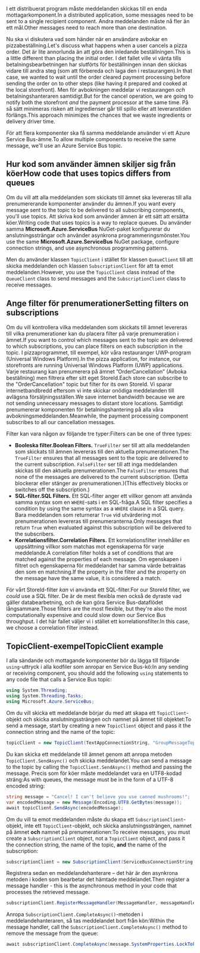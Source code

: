 <span data-ttu-id="e83a0-101">I ett distribuerat program måste meddelanden skickas till en enda mottagarkomponent.</span><span class="sxs-lookup"><span data-stu-id="e83a0-101">In a distributed application, some messages need to be sent to a single recipient component.</span></span> <span data-ttu-id="e83a0-102">Andra meddelanden måste nå fler än ett mål.</span><span class="sxs-lookup"><span data-stu-id="e83a0-102">Other messages need to reach more than one destination.</span></span>

<span data-ttu-id="e83a0-103">Nu ska vi diskutera vad som händer när en användare avbokar en pizzabeställning.</span><span class="sxs-lookup"><span data-stu-id="e83a0-103">Let's discuss what happens when a user cancels a pizza order.</span></span> <span data-ttu-id="e83a0-104">Det är lite annorlunda än att göra den inledande beställningen.</span><span class="sxs-lookup"><span data-stu-id="e83a0-104">This is a little different than placing the initial order.</span></span> <span data-ttu-id="e83a0-105">I det fallet ville vi vänta tills betalningsbearbetningen har slutförts för beställningen innan den skickas vidare till andra steg (som att förbereda och laga den i restaurangen).</span><span class="sxs-lookup"><span data-stu-id="e83a0-105">In that case, we wanted to wait until the order cleared payment processing before sending the order on to other steps (like having it prepared and cooked at the local storefront).</span></span> <span data-ttu-id="e83a0-106">Men för avbokningen meddelar vi restaurangen *och* betalningshanteraren samtidigt.</span><span class="sxs-lookup"><span data-stu-id="e83a0-106">But for the cancel operation, we are going to notify both the storefront *and* the payment processor at the same time.</span></span> <span data-ttu-id="e83a0-107">På så sätt minimeras risken att ingredienser går till spillo eller att leveranstiden förlängs.</span><span class="sxs-lookup"><span data-stu-id="e83a0-107">This approach minimizes the chances that we waste ingredients or delivery driver time.</span></span>

<span data-ttu-id="e83a0-108">För att flera komponenter ska få samma meddelande använder vi ett Azure Service Bus-ämne.</span><span class="sxs-lookup"><span data-stu-id="e83a0-108">To allow multiple components to receive the same message, we'll use an Azure Service Bus topic.</span></span>

## <a name="how-code-that-uses-topics-differs-from-queues"></a><span data-ttu-id="e83a0-109">Hur kod som använder ämnen skiljer sig från köer</span><span class="sxs-lookup"><span data-stu-id="e83a0-109">How code that uses topics differs from queues</span></span>

<span data-ttu-id="e83a0-110">Om du vill att alla meddelanden som skickats till ämnet ska levereras till alla prenumererande komponenter använder du ämnen.</span><span class="sxs-lookup"><span data-stu-id="e83a0-110">If you want every message sent to the topic to be delivered to all subscribing components, you'll use topics.</span></span> <span data-ttu-id="e83a0-111">Att skriva kod som använder ämnen är ett sätt att ersätta köer.</span><span class="sxs-lookup"><span data-stu-id="e83a0-111">Writing code that uses topics is a way to replace queues.</span></span> <span data-ttu-id="e83a0-112">Du använder samma **Microsoft.Azure.ServiceBus** NuGet-paket konfigurerar du anslutningssträngar och använder asynkrona programmeringsmönster.</span><span class="sxs-lookup"><span data-stu-id="e83a0-112">You use the same **Microsoft.Azure.ServiceBus** NuGet package, configure connection strings, and use asynchronous programming patterns.</span></span>

<span data-ttu-id="e83a0-113">Men du använder klassen `TopicClient` i stället för klassen `QueueClient` till att skicka meddelanden och klassen `SubscriptionClient` för att ta emot meddelanden.</span><span class="sxs-lookup"><span data-stu-id="e83a0-113">However, you use the `TopicClient` class instead of the `QueueClient` class to send messages and the `SubscriptionClient` class to receive messages.</span></span>

## <a name="setting-filters-on-subscriptions"></a><span data-ttu-id="e83a0-114">Ange filter för prenumerationer</span><span class="sxs-lookup"><span data-stu-id="e83a0-114">Setting filters on subscriptions</span></span>

<span data-ttu-id="e83a0-115">Om du vill kontrollera vilka meddelanden som skickats till ämnet levereras till vilka prenumerationer kan du placera filter på varje prenumeration i ämnet.</span><span class="sxs-lookup"><span data-stu-id="e83a0-115">If you want to control which messages sent to the topic are delivered to which subscriptions, you can place filters on each subscription in the topic.</span></span> <span data-ttu-id="e83a0-116">I pizzaprogrammet, till exempel, kör våra restauranger UWP-program (Universal Windows Platform).</span><span class="sxs-lookup"><span data-stu-id="e83a0-116">In the pizza application, for instance, our storefronts are running Universal Windows Platform (UWP) applications.</span></span> <span data-ttu-id="e83a0-117">Varje restaurang kan prenumerera på ämnet ”OrderCancellation” (Avboka beställning) men filtrera efter sitt eget StoreId.</span><span class="sxs-lookup"><span data-stu-id="e83a0-117">Each store can subscribe to the "OrderCancellation" topic but filter for its own StoreId.</span></span> <span data-ttu-id="e83a0-118">Vi sparar internetbandbredd eftersom vi inte skickar onödiga meddelanden till avlägsna försäljningsställen.</span><span class="sxs-lookup"><span data-stu-id="e83a0-118">We save internet bandwidth because we are not sending unnecessary messages to distant store locations.</span></span> <span data-ttu-id="e83a0-119">Samtidigt prenumererar komponenten för betalningshantering på alla våra avbokningsmeddelanden.</span><span class="sxs-lookup"><span data-stu-id="e83a0-119">Meanwhile, the payment processing component subscribes to all our cancellation messages.</span></span>

<span data-ttu-id="e83a0-120">Filter kan vara någon av följande tre typer:</span><span class="sxs-lookup"><span data-stu-id="e83a0-120">Filters can be one of three types:</span></span>

- <span data-ttu-id="e83a0-121">**Booleska filter.**</span><span class="sxs-lookup"><span data-stu-id="e83a0-121">**Boolean Filters.**</span></span> <span data-ttu-id="e83a0-122">`TrueFilter` ser till att alla meddelanden som skickats till ämnen levereras till den aktuella prenumerationen.</span><span class="sxs-lookup"><span data-stu-id="e83a0-122">The `TrueFilter` ensures that all messages sent to the topic are delivered to the current subscription.</span></span> <span data-ttu-id="e83a0-123">`FalseFilter` ser till att inga meddelanden skickas till den aktuella prenumerationen.</span><span class="sxs-lookup"><span data-stu-id="e83a0-123">The `FalseFilter` ensures that none of the messages are delivered to the current subscription.</span></span> <span data-ttu-id="e83a0-124">(Detta blockerar eller stänger av prenumerationen.)</span><span class="sxs-lookup"><span data-stu-id="e83a0-124">(This effectively blocks or switches off the subscription.)</span></span>
- <span data-ttu-id="e83a0-125">**SQL-filter.**</span><span class="sxs-lookup"><span data-stu-id="e83a0-125">**SQL Filters.**</span></span> <span data-ttu-id="e83a0-126">Ett SQL-filter anger ett villkor genom att använda samma syntax som en `WHERE`-sats i en SQL-fråga.</span><span class="sxs-lookup"><span data-stu-id="e83a0-126">A SQL filter specifies a condition by using the same syntax as a `WHERE` clause in a SQL query.</span></span> <span data-ttu-id="e83a0-127">Bara meddelanden som returnerar `True` vid utvärdering mot prenumerationen levereras till prenumeranterna.</span><span class="sxs-lookup"><span data-stu-id="e83a0-127">Only messages that return `True` when evaluated against this subscription will be delivered to the subscribers.</span></span>
- <span data-ttu-id="e83a0-128">**Korrelationsfilter.**</span><span class="sxs-lookup"><span data-stu-id="e83a0-128">**Correlation Filters.**</span></span> <span data-ttu-id="e83a0-129">Ett korrelationsfilter innehåller en uppsättning villkor som matchas mot egenskaperna för varje meddelande.</span><span class="sxs-lookup"><span data-stu-id="e83a0-129">A correlation filter holds a set of conditions that are matched against the properties of each message.</span></span> <span data-ttu-id="e83a0-130">Om egenskapen i filtret och egenskaperna för meddelandet har samma värde betraktas den som en matchning.</span><span class="sxs-lookup"><span data-stu-id="e83a0-130">If the property in the filter and the property on the message have the same value, it is considered a match.</span></span>

<span data-ttu-id="e83a0-131">För vårt StoreId-filter *kan* vi använda ett SQL-filter.</span><span class="sxs-lookup"><span data-stu-id="e83a0-131">For our StoreId filter, we *could* use a SQL filter.</span></span> <span data-ttu-id="e83a0-132">De är de mest flexibla men också de dyraste vad gäller databearbetning, och de kan göra Service Bus-dataflödet långsammare.</span><span class="sxs-lookup"><span data-stu-id="e83a0-132">Those filters are the most flexible, but they're also the most computationally expensive and could slow down our Service Bus throughput.</span></span> <span data-ttu-id="e83a0-133">I det här fallet väljer vi i stället ett korrelationsfilter.</span><span class="sxs-lookup"><span data-stu-id="e83a0-133">In this case, we choose a correlation filter instead.</span></span> 

## <a name="topicclient-example"></a><span data-ttu-id="e83a0-134">TopicClient-exempel</span><span class="sxs-lookup"><span data-stu-id="e83a0-134">TopicClient example</span></span>

<span data-ttu-id="e83a0-135">I alla sändande och mottagande komponenter bör du lägga till följande `using`-uttryck i alla kodfiler som anropar en Service Bus-kö:</span><span class="sxs-lookup"><span data-stu-id="e83a0-135">In any sending or receiving component, you should add the following `using` statements to any code file that calls a Service Bus topic:</span></span>

```C#
using System.Threading;
using System.Threading.Tasks;
using Microsoft.Azure.ServiceBus;
```

<span data-ttu-id="e83a0-136">Om du vill skicka ett meddelande börjar du med att skapa ett `TopicClient`-objekt och skicka anslutningssträngen och namnet på ämnet till objektet:</span><span class="sxs-lookup"><span data-stu-id="e83a0-136">To send a message, start by creating a new `TopicClient` object and pass it the connection string and the name of the topic:</span></span>

```C#
topicClient = new TopicClient(TextAppConnectionString, "GroupMessageTopic");
```

<span data-ttu-id="e83a0-137">Du kan skicka ett meddelande till ämnet genom att anropa metoden `TopicClient.SendAsync()` och skicka meddelandet.</span><span class="sxs-lookup"><span data-stu-id="e83a0-137">You can send a message to the topic by calling the `TopicClient.SendAsync()` method and passing the message.</span></span> <span data-ttu-id="e83a0-138">Precis som för köer måste meddelandet vara en UTF8-kodad sträng:</span><span class="sxs-lookup"><span data-stu-id="e83a0-138">As with queues, the message must be in the form of a UTF-8 encoded string:</span></span>

```C#
string message = "Cancel! I can't believe you use canned mushrooms!";
var encodedMessage = new Message(Encoding.UTF8.GetBytes(message));
await topicClient.SendAsync(encodedMessage);
```

<span data-ttu-id="e83a0-139">Om du vill ta emot meddelanden måste du skapa ett `SubscriptionClient`-objekt, inte ett `TopicClient`-objekt, och skicka anslutningssträngen, namnet på ämnet **och** namnet på prenumerationen:</span><span class="sxs-lookup"><span data-stu-id="e83a0-139">To receive messages, you must create a `SubscriptionClient` object, not a `TopicClient` object, and pass it the connection string, the name of the topic, **and** the name of the subscription:</span></span>

```C#
subscriptionClient = new SubscriptionClient(ServiceBusConnectionString, "GroupMessageTopic", "NorthAmerica");
```

<span data-ttu-id="e83a0-140">Registrera sedan en meddelandehanterare – det här är den asynkrona metoden i koden som bearbetar det hämtade meddelandet.</span><span class="sxs-lookup"><span data-stu-id="e83a0-140">Then register a message handler - this is the asynchronous method in your code that processes the retrieved message.</span></span>

```C#
subscriptionClient.RegisterMessageHandler(MessageHandler, messageHandlerOptions);
```

<span data-ttu-id="e83a0-141">Anropa `SubscriptionClient.CompleteAsync()`-metoden i meddelandehanteraren, så tas meddelandet bort från kön:</span><span class="sxs-lookup"><span data-stu-id="e83a0-141">Within the message handler, call the `SubscriptionClient.CompleteAsync()` method to remove the message from the queue:</span></span>

```C#
await subscriptionClient.CompleteAsync(message.SystemProperties.LockToken);
```